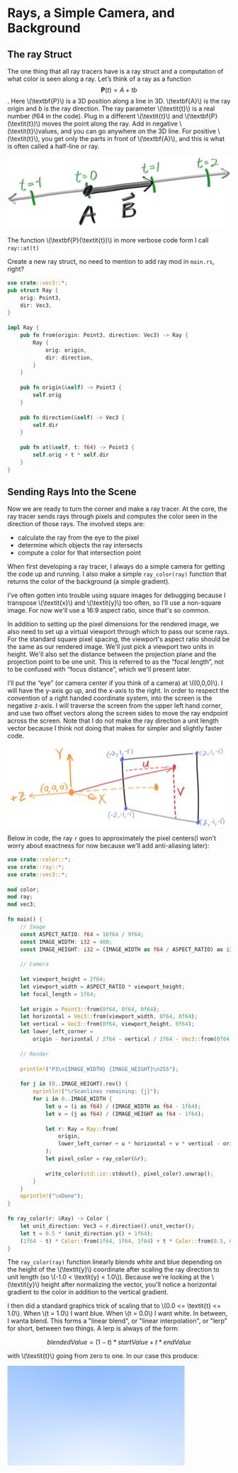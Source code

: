 
# Rays, a Simple Camera, and Background

## The ray Struct

The one thing that all ray tracers have is a ray struct and a computation of what color is seen along a ray.
Let’s think of a ray as a function $$ \textbf{P}(\textit{t}) = A + \textit{t}b $$. Here \\(\textbf{P}\\) is a 3D position along a line
in 3D. \\(textbf{A}\\) is the ray origin and $b$ is the ray direction. The ray parameter \\(\textit{t}\\) is a real number
(f64 in the code). Plug in a different \\(\textit{t}\\) and \\(\textbf{P}(\textit{t})\\) moves the point along the ray.
Add in negative \\(\textit{t}\\)values, and you can go anywhere on the 3D line. For positive \\(\textit{t}\\),
you get only the parts in front of \\(\textbf{A}\\), and this is what is often called a half-line or ray.

![Linear interpolation](../resources/pictures/fig-1.02-lerp.jpg)

The function \\(\textbf{P}(\textit{t})\\) in more verbose code form I call `ray::at(t)`

Create a new ray struct, no need to mention to add ray mod in `main.rs`, right?

```rust
use crate::vec3::*;
pub struct Ray {
    orig: Point3,
    dir: Vec3,
}

impl Ray {
    pub fn from(origin: Point3, direction: Vec3) -> Ray {
        Ray {
            orig: origin,
            dir: direction,
        }
    }

    pub fn origin(&self) -> Point3 {
        self.orig
    }

    pub fn direction(&self) -> Vec3 {
        self.dir
    }

    pub fn at(&self, t: f64) -> Point3 {
        self.orig + t * self.dir
    }
}

```

## Sending Rays Into the Scene

Now we are ready to turn the corner and make a ray tracer. At the core, the ray tracer sends rays
through pixels and computes the color seen in the direction of those rays. The involved steps are:

- calculate the ray from the eye to the pixel
- determine which objects the ray intersects
- compute a color for that intersection point

When first developing a ray tracer, I always do a simple camera for getting the code up and running.
I also make a simple `ray_color(ray)` function that returns the color of the background (a simple gradient).

I’ve often gotten into trouble using square images for debugging because I transpose \\(\textit{x}\\) and \\(\textit{y}\\) too often,
so I’ll use a non-square image. For now we'll use a 16:9 aspect ratio, since that's so common.

In addition to setting up the pixel dimensions for the rendered image, we also need to set up a virtual
viewport through which to pass our scene rays. For the standard square pixel spacing, the viewport's aspect
ratio should be the same as our rendered image. We'll just pick a viewport two units in height. We'll also
set the distance between the projection plane and the projection point to be one unit. This is referred to
as the “focal length”, not to be confused with “focus distance”, which we'll present later.

I’ll put the “eye” (or camera center if you think of a camera) at \\((0,0,0)\\). I will have the y-axis go up, and
the x-axis to the right. In order to respect the convention of a right handed coordinate system, into the screen
is the negative z-axis. I will traverse the screen from the upper left hand corner, and use two offset vectors
along the screen sides to move the ray endpoint across the screen. Note that I do not make the ray direction a
unit length vector because I think not doing that makes for simpler and slightly faster code.

![Camera geometry](../resources/pictures/fig-1.03-cam-geom.jpg)

Below in code, the ray `r` goes to approximately the pixel centers(I won't worry about exactness for now because we'll add anti-aliasing later):

```rust
use crate::color::*;
use crate::ray::*;
use crate::vec3::*;

mod color;
mod ray;
mod vec3;

fn main() {
    // Image
    const ASPECT_RATIO: f64 = 16f64 / 9f64;
    const IMAGE_WIDTH: i32 = 400;
    const IMAGE_HEIGHT: i32 = (IMAGE_WIDTH as f64 / ASPECT_RATIO) as i32;

    // Camera

    let viewport_height = 2f64;
    let viewport_width = ASPECT_RATIO * viewport_height;
    let focal_length = 1f64;

    let origin = Point3::from(0f64, 0f64, 0f64);
    let horizontal = Vec3::from(viewport_width, 0f64, 0f64);
    let vertical = Vec3::from(0f64, viewport_height, 0f64);
    let lower_left_corner =
        origin - horizontal / 2f64 - vertical / 2f64 - Vec3::from(0f64, 0f64, focal_length);

    // Render

    println!("P3\n{IMAGE_WIDTH} {IMAGE_HEIGHT}\n255");

    for j in (0..IMAGE_HEIGHT).rev() {
        eprintln!("\rScanlines remaining: {j}");
        for i in 0..IMAGE_WIDTH {
            let u = (i as f64) / (IMAGE_WIDTH as f64 - 1f64);
            let v = (j as f64) / (IMAGE_HEIGHT as f64 - 1f64);

            let r: Ray = Ray::from(
                origin,
                lower_left_corner + u * horizontal + v * vertical - origin,
            );
            let pixel_color = ray_color(&r);

            write_color(std::io::stdout(), pixel_color).unwrap();
        }
    }
    eprintln!("\nDone");
}

fn ray_color(r: &Ray) -> Color {
    let unit_direction: Vec3 = r.direction().unit_vector();
    let t = 0.5 * (unit_direction.y() + 1f64);
    (1f64 - t) * Color::from(1f64, 1f64, 1f64) + t * Color::from(0.5, 0.7, 1f64)
}

```

The `ray_color(ray)` function linearly blends white and blue depending on the height of the \\(\textit{y}\\)
coordinate after scaling the ray direction to unit length (so \\(-1.0 < \textit{y} < 1.0\\)). Because
we're looking at the \\(\textit{y}\\) height after normalizing the vector, you'll notice a horizontal
gradient to the color in addition to the vertical gradient.

I then did a standard graphics trick of scaling that to \\(0.0 <= \textit{t} <= 1.0\\). When \\(t = 1.0\\)
I want blue. When \\(t = 0.0\\) I want white. In between, I wanta blend. This forms a "linear blend", or
"linear interpolation", or "lerp" for short, between two things. A lerp is always of the form:

$$ blendedValue = (1-\textit{t}) * startValue + \textit{t} * endValue $$

with \\(\textit{t}\\) going from zero to one. In our case this produce:

![Blue to white gradient](../resources/pictures/img-1.02-blue-to-white.png)

